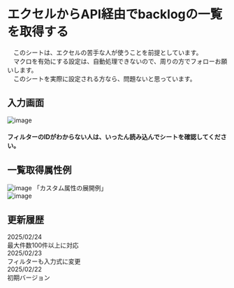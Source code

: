 # エクセルからAPI経由でbacklogの一覧を取得する
　このシートは、エクセルの苦手な人が使うことを前提としています。   
　マクロを有効にする設定は、自動処理できないので、周りの方でフォローお願いします。  
　このシートを実際に設定される方なら、問題ないと思っています。
## 入力画面
![image](https://github.com/user-attachments/assets/3f99356d-5e11-492e-a977-58100e4a5a4a)
#### フィルターのIDがわからない人は、いったん読み込んでシートを確認してください。
## 一覧取得属性例
![image](https://github.com/user-attachments/assets/2bb6a70b-a33c-4af0-86d4-63e6b8248b0d)
「カスタム属性の展開例」  
![image](https://github.com/user-attachments/assets/cd4a409c-491c-4156-be3e-d04c6b537eb3)

## 更新履歴 
2025/02/24  
最大件数100件以上に対応  
2025/02/23    
フィルターも入力式に変更  
2025/02/22  
初期バージョン
